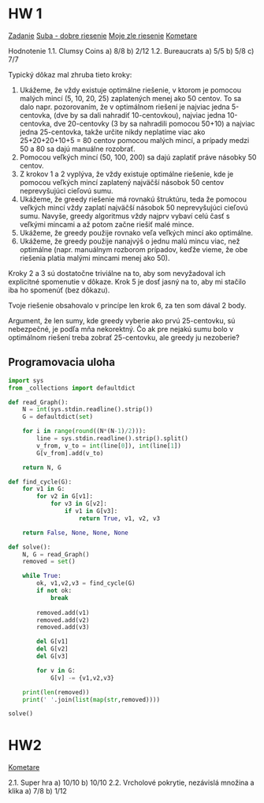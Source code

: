 
# HW 1

[Zadanie](<file:C:\Users\danok\Documents\teaching\artp\a1-en.pdf>)
[Suba - dobre riesenie](<file:C:\Users\danok\Documents\teaching\artp\artp_du1_suba.pdf>)
[Moje zle riesenie](<file:C:\Users\danok\Documents\teaching\artp\hw1.pdf>)
[Kometare](<file:C:\Users\danok\Documents\teaching\artp\kyselica.pdf>)

Hodnotenie
1.1. Clumsy Coins
	a) 8/8
	b) 2/12
1.2. Bureaucrats
	a) 5/5
	b) 5/8
	c) 7/7

Typický dôkaz mal zhruba tieto kroky:
  

1. Ukážeme, že vždy existuje optimálne riešenie, v ktorom je pomocou malých mincí (5, 10, 20, 25) zaplatených menej ako 50 centov. To sa dalo napr. pozorovaním, že v optimálnom riešení je najviac jedna 5-centovka, (dve by sa dali nahradiť 10-centovkou), najviac jedna 10-centovka, dve 20-centovky (3 by sa nahradili pomocou 50+10) a najviac jedna 25-centovka, takže určite nikdy neplatíme viac ako 25+20+20+10+5 = 80 centov pomocou malých mincí, a prípady medzi 50 a 80 sa dajú manuálne rozobrať. 
2. Pomocou veľkých mincí (50, 100, 200) sa dajú zaplatiť práve násobky 50 centov.
3. Z krokov 1 a 2 vyplýva, že vždy existuje optimálne riešenie, kde je pomocou veľkých mincí zaplatený najväčší násobok 50 centov neprevyšujúci cieľovú sumu.
4. Ukážeme, že greedy riešenie má rovnakú štruktúru, teda že pomocou veľkých mincí vždy zaplatí najväčší násobok 50 neprevyšujúci cieľovú sumu. Navyše, greedy algoritmus vždy najprv vybaví celú časť s veľkými mincami a až potom začne riešiť malé mince.
5. Ukážeme, že greedy použije rovnako veľa veľkých mincí ako optimálne.
6. Ukážeme, že greedy použije nanajvýš o jednu malú mincu viac, než optimálne (napr. manuálnym rozborom prípadov, keďže vieme, že obe riešenia platia malými mincami menej ako 50).  

Kroky 2 a 3 sú dostatočne triviálne na to, aby som nevyžadoval ich explicitné spomenutie v dôkaze. Krok 5 je dosť jasný na to, aby mi stačilo iba ho spomenúť (bez dôkazu).

Tvoje riešenie obsahovalo v princípe len krok 6, za ten som dával 2 body. 

Argument, že len sumy, kde greedy vyberie ako prvú 25-centovku, sú nebezpečné, je podľa mňa nekorektný. Čo ak pre nejakú sumu bolo v optimálnom riešení treba zobrať 25-centovku, ale greedy ju nezoberie?  

## Programovacia uloha

```python
import sys
from _collections import defaultdict

def read_Graph():
    N = int(sys.stdin.readline().strip())
    G = defaultdict(set)

    for i in range(round((N*(N-1)/2))):
        line = sys.stdin.readline().strip().split()
        v_from, v_to = int(line[0]), int(line[1])
        G[v_from].add(v_to)

    return N, G

def find_cycle(G):
    for v1 in G:
        for v2 in G[v1]:
            for v3 in G[v2]:
                if v1 in G[v3]:
                    return True, v1, v2, v3

    return False, None, None, None

def solve():
    N, G = read_Graph()
    removed = set()

    while True:
        ok, v1,v2,v3 = find_cycle(G)
        if not ok:
            break
            
        removed.add(v1)
        removed.add(v2)
        removed.add(v3)

        del G[v1]
        del G[v2]
        del G[v3]

        for v in G:
            G[v] -= {v1,v2,v3}

    print(len(removed))
    print(' '.join(list(map(str,removed))))

solve()
```


# HW2

[Kometare](<file:C:\Users\danok\Documents\teaching\artp\kyselica (1).pdf>)

2.1. Super hra
	a) 10/10
	b) 10/10
2.2. Vrcholové pokrytie, nezávislá množina a klika
	a) 7/8
	b) 1/12


